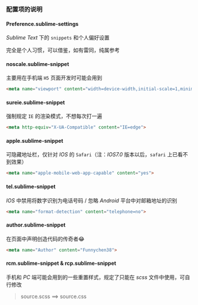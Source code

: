 ### 配置项的说明

#### Preference.sublime-settings

*Sublime Text* 下的 `snippets` 和个人偏好设置

完全是个人习惯，可以借鉴，如有雷同，纯属参考

#### noscale.sublime-snippet

主要用在手机端 `H5` 页面开发时可能会用到

```html
<meta name="viewport" content="width=device-width,initial-scale=1,minimum-scale=1,maximum-scale=1,user-scalable=no" />
```

#### sureie.sublime-snippet

强制规定 `IE` 的渲染模式，不想每次打一遍

```html
<meta http-equiv="X-UA-Compatible" content="IE=edge">
```

#### apple.sublime-snippet

可隐藏地址栏，仅针对 *IOS* 的 `Safari`（注：*IOS7.0* 版本以后，`safari` 上已看不到效果）

```html
<meta name="apple-mobile-web-app-capable" content="yes">
```

#### tel.sublime-snippet

*IOS* 中禁用将数字识别为电话号码 / 忽略 *Android* 平台中对邮箱地址的识别

```html
<meta name="format-detection" content="telephone=no">
```

#### author.sublime-snippet

在页面中声明创造代码的传奇者😂

```html
<meta name="Author" content="Funnychen38">
```

#### rcm.sublime-snippet & rcp.sublime-snippet

手机和 *PC* 端可能会用到的一些重置样式，规定了只能在 *scss* 文件中使用，可自行修改

> source.scss ==> source.css